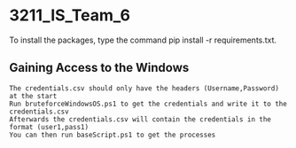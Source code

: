# 3211_IS_Team_6

To install the packages, type the command pip install -r requirements.txt.

## Gaining Access to the Windows
```
The credentials.csv should only have the headers (Username,Password) at the start
Run bruteforceWindowsOS.ps1 to get the credentials and write it to the credentials.csv
Afterwards the credentials.csv will contain the credentials in the format (user1,pass1)
You can then run baseScript.ps1 to get the processes
```
